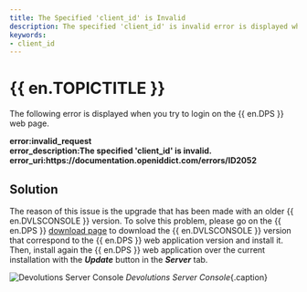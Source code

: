 ```yaml
---
title: The Specified 'client_id' is Invalid
description: The specified 'client_id' is invalid error is displayed when you try to login on the Devolutions Server web page.
keywords:
- client_id
---
```

# {{ en.TOPICTITLE }} 
The following error is displayed when you try to login on the {{ en.DPS }} web page.  

**error:invalid_request**  
**error_description:The specified &apos;client_id&apos; is invalid.**  
**error_uri:https<area>://documentation.openiddict.com/errors/ID2052**  

## Solution 
The reason of this issue is the upgrade that has been made with an older {{ en.DVLSCONSOLE }} version. To solve this problem, please go on the {{ en.DPS }} [download page](https://server.devolutions.net/home/download) to download the {{ en.DVLSCONSOLE }} version that correspond to the {{ en.DPS }} web application version and install it. Then, install again the {{ en.DPS }} web application over the current installation with the ***Update*** button in the ***Server*** tab.  

![Devolutions Server Console](/img/en/kb/KB8062.png) 
*Devolutions Server Console*{.caption}